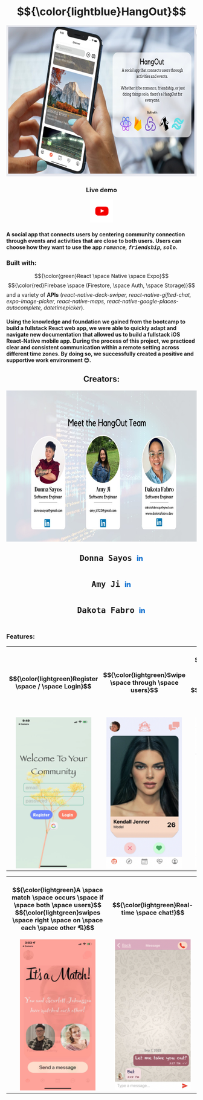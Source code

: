 <h1 align="center">
  $${\color{lightblue}HangOut}$$
</h1>

<p align="center">
  <kbd>
    <img src="assets/Background.jpeg" width="600" height="400"/>
  </kbd>
  
  <div align="center">
    <h3>Live demo</h3>
    <a href="https://www.youtube.com/watch?v=SVDFDJWC3bA&list=PLx0iOsdUOUmnLN8sDLqSgVBNZmFq7Rx4k&index=8" target="_blank">
      <kbd><img src="assets/demo.png" width="60" height="60"/></kbd>
    </a>
  </div>
</p>

#### A social app that connects users by centering community connection through events and activities that are close to both users. Users can choose how they want to use the app *<kbd>romance</kbd>, <kbd>friendship</kbd>, <kbd>solo</kbd>*.

#### <h3>Built with:</h3> $${\color{green}React \space Native \space Expo}$$ $${\color{red}Firebase \space (Firestore, \space Auth, \space Storage)}$$ and a variety of **APIs** (*react-native-deck-swiper, react-native-gifted-chat, expo-image-picker, react-native-maps, react-native-google-places-autocomplete, datetimepicker*). 

#### Using the knowledge and foundation we gained from the bootcamp to build a fullstack React web app, we were able to quickly adapt and navigate new documentation that allowed us to build a fullstack iOS React-Native mobile app. During the process of this project, we practiced clear and consistent communication within a remote setting across different time zones. By doing so, we successfully created a positive and supportive work environment 😊. 

<h2 align="center">
  Creators:
</h2>
<p align="center">
  <kbd>
    <img src="assets/creators.jpeg" width="750" height="400"/>
  </kbd>
</p>

<h2 align="center">
  <pre>
    Donna Sayos <a href="https://www.linkedin.com/in/dsayos/"><kbd><img src="assets/linked-in-alt.svg" width="15" height="15"/></kbd></a>
  </pre>
  <pre>
    Amy Ji <a href="https://www.linkedin.com/in/amy-ji-xueer/"><kbd><img src="assets/linked-in-alt.svg" width="15" height="15"/></kbd></a>
  </pre>
  <pre>
    Dakota Fabro <a href="https://www.linkedin.com/in/dakotafabro/"><kbd><img src="assets/linked-in-alt.svg" width="15" height="15"/></kbd></a>
  </pre>
</h2>

### Features:
<div align="center">
  <table>
    <tr>
      <td>
        <h3 align="center">
          $${\color{lightgreen}Register \space / \space Login}$$
        </h3>
      </td>
      <td>
        <h3 align="center">
          $${\color{lightgreen}Swipe \space through \space users}$$
        </h3>
      </td>
      <td>
        <h3 align="center">
          $${\color{lightgreen}Add \space events \space / \space scroll \space through}$$
          $${\color{lightgreen}events \space / \space RSVP \space events}$$
        </h3>
      </td>
    </tr>
    <tr>
      <td align="center"><kbd><img src="assets/login.png" width="200" height="400"/></kbd></td>
      <td align="center"><kbd><img src="assets/swipe.png" width="200" height="400"/></kbd></td>
      <td align="center"><kbd><img src="assets/events.png" width="200" height="400"/></kbd></td>
    </tr>
   </table>
</div>

<div align="center">
  <table>
    <tr>
      <td>
        <h3 align="center">
          $${\color{lightgreen}A \space match \space occurs \space if \space both \space users}$$
          $${\color{lightgreen}swipes \space right \space on \space each \space other 💘}$$
        </h3>
      </td>
      <td>
        <h3 align="center">
          $${\color{lightgreen}Real-time \space chat!}$$
        </h3>
      </td>
    </tr>
    <tr>
      <td align="center"><kbd><img src="assets/matched.png" width="200" height="400"/></kbd></td>
      <td align="center"><kbd><img src="assets/chat.png" width="200" height="400"/></kbd></td>
    </tr>
   </table>
</div>

